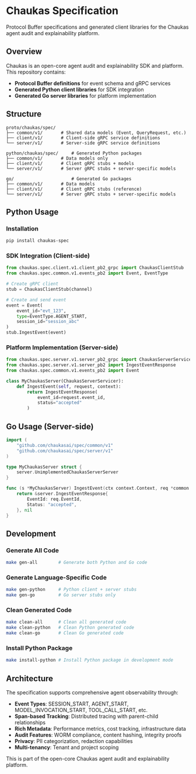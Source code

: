 # Chaukas Specification

Protocol Buffer specifications and generated client libraries for the Chaukas agent audit and explainability platform.

## Overview

Chaukas is an open-core agent audit and explainability SDK and platform. This repository contains:

- **Protocol Buffer definitions** for event schema and gRPC services
- **Generated Python client libraries** for SDK integration
- **Generated Go server libraries** for platform implementation

## Structure

```
proto/chaukas/spec/
├── common/v1/       # Shared data models (Event, QueryRequest, etc.)
├── client/v1/       # Client-side gRPC service definitions  
└── server/v1/       # Server-side gRPC service definitions

python/chaukas/spec/     # Generated Python packages
├── common/v1/       # Data models only
├── client/v1/       # Client gRPC stubs + models
└── server/v1/       # Server gRPC stubs + server-specific models

go/                      # Generated Go packages  
├── common/v1/       # Data models
├── client/v1/       # Client gRPC stubs (reference)
└── server/v1/       # Server gRPC stubs + server-specific models
```

## Python Usage

### Installation
```bash
pip install chaukas-spec
```

### SDK Integration (Client-side)
```python
from chaukas.spec.client.v1.client_pb2_grpc import ChaukasClientStub
from chaukas.spec.common.v1.events_pb2 import Event, EventType

# Create gRPC client
stub = ChaukasClientStub(channel)

# Create and send event
event = Event(
    event_id="evt_123",
    type=EventType.AGENT_START,
    session_id="session_abc"
)
stub.IngestEvent(event)
```

### Platform Implementation (Server-side)
```python
from chaukas.spec.server.v1.server_pb2_grpc import ChaukasServerServicer
from chaukas.spec.server.v1.server_pb2 import IngestEventResponse
from chaukas.spec.common.v1.events_pb2 import Event

class MyChaukasServer(ChaukasServerServicer):
    def IngestEvent(self, request, context):
        return IngestEventResponse(
            event_id=request.event_id,
            status="accepted"
        )
```

## Go Usage (Server-side)

```go
import (
    "github.com/chaukasai/spec/common/v1"
    "github.com/chaukasai/spec/server/v1"
)

type MyChaukasServer struct {
    server.UnimplementedChaukasServerServer
}

func (s *MyChaukasServer) IngestEvent(ctx context.Context, req *common.Event) (*server.IngestEventResponse, error) {
    return &server.IngestEventResponse{
        EventId: req.EventId,
        Status: "accepted",
    }, nil
}
```

## Development

### Generate All Code
```bash
make gen-all        # Generate both Python and Go code
```

### Generate Language-Specific Code
```bash
make gen-python     # Python client + server stubs
make gen-go         # Go server stubs only
```

### Clean Generated Code
```bash
make clean-all      # Clean all generated code
make clean-python   # Clean Python generated code
make clean-go       # Clean Go generated code
```

### Install Python Package
```bash
make install-python # Install Python package in development mode
```

## Architecture

The specification supports comprehensive agent observability through:

- **Event Types**: SESSION_START, AGENT_START, MODEL_INVOCATION_START, TOOL_CALL_START, etc.
- **Span-based Tracking**: Distributed tracing with parent-child relationships
- **Rich Metadata**: Performance metrics, cost tracking, infrastructure data
- **Audit Features**: WORM compliance, content hashing, integrity proofs
- **Privacy**: PII categorization, redaction capabilities
- **Multi-tenancy**: Tenant and project scoping

This is part of the open-core Chaukas agent audit and explainability platform.